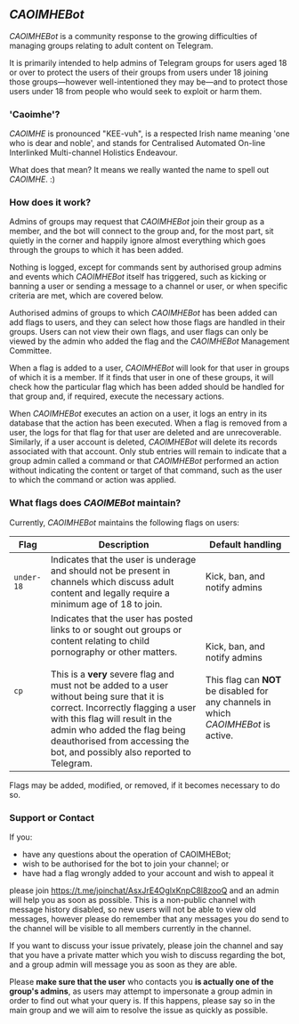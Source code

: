 ## _CAOIMHEBot_

_CAOIMHEBot_ is a community response to the growing difficulties of managing
groups relating to adult content on Telegram.

It is primarily intended to help admins of Telegram groups for users aged 18
or over to protect the users of their groups from users under 18 joining those
groups—however well-intentioned they may be—and to protect those users under
18 from people who would seek to exploit or harm them.

### 'Caoimhe'?

_CAOIMHE_ is pronounced "KEE-vuh", is a respected Irish name meaning 'one who
is dear and noble', and stands for Centralised Automated On-line Interlinked
Multi-channel Holistics Endeavour.

What does that mean? It means we really wanted the name to spell out
_CAOIMHE_. :)

### How does it work?

Admins of groups may request that _CAOIMHEBot_ join their group as a member,
and the bot will connect to the group and, for the most part, sit quietly in
the corner and happily ignore almost everything which goes through the groups
to which it has been added.

Nothing is logged, except for commands sent by authorised group admins and
events which _CAOIMHEBot_ itself has triggered, such as kicking or banning a
user or sending a message to a channel or user, or when specific criteria are
met, which are covered below.

Authorised admins of groups to which _CAOIMHEBot_ has been added can add flags
to users, and they can select how those flags are handled in their groups.
Users can not view their own flags, and user flags can only be viewed by the
admin who added the flag and the _CAOIMHEBot_ Management Committee.

When a flag is added to a user, _CAOIMHEBot_ will look for that user in groups
of which it is a member. If it finds that user in one of these groups, it will
check how the particular flag which has been added should be handled for that
group and, if required, execute the necessary actions.

When _CAOIMHEBot_ executes an action on a user, it logs an entry in its
database that the action has been executed. When a flag is removed from a user,
the logs for that flag for that user are deleted and are unrecoverable.
Similarly, if a user account is deleted, _CAOIMHEBot_ will delete its records
associated with that account. Only stub entries will remain to indicate that
a group admin called a command or that _CAOIMHEBot_ performed an action without
indicating the content or target of that command, such as the user to which the
command or action was applied.

### What flags does _CAOIMEBot_ maintain?

Currently, _CAOIMHEBot_ maintains the following flags on users:

<table>
    <thead>
        <tr>
            <th>Flag</th>
            <th>Description</th>
            <th>Default handling</th>
        </tr>
    </thead>
    <tbody>
        <tr>
            <td>
                <code>under-18</code>
            </td>
            <td>
                Indicates that the user is underage and should not be present
                in channels which discuss adult content and legally require a
                minimum age of 18 to join.
            </td>
            <td>
                Kick, ban, and notify admins
            </td>
        </tr>
        <tr>
            <td>
                <code>cp</code>
            </td>
            <td>
                Indicates that the user has posted links to or sought out
                groups or content relating to child pornography or other
                matters.<br/>
                <br/>
                This is a <strong>very</strong> severe flag and must not be
                added to a user without being sure that it is correct.
                Incorrectly flagging a user with this flag will result in
                the admin who added the flag being deauthorised from
                accessing the bot, and possibly also reported to Telegram.
            </td>
            <td>
                Kick, ban, and notify admins<br/>
                <br/>
                This flag can <strong>NOT</strong> be disabled for any
                channels in which <em>CAOIMHEBot</em> is active.
            </td>
        </tr>
    </tbody>
</table>

Flags may be added, modified, or removed, if it becomes necessary to do so.

### Support or Contact

If you:

* have any questions about the operation of CAOIMHEBot;
* wish to be authorised for the bot to join your channel; or
* have had a flag wrongly added to your account and wish to appeal it

please join https://t.me/joinchat/AsxJrE4OglxKnpC8l8zooQ and an admin will help you as soon as possible. This is a non-public channel with message history disabled, so new users will not be able to view old messages, however please do remember that any messages you do send to the channel will be visible to all members currently in the channel.

If you want to discuss your issue privately, please join the channel and say that you have a private matter which you wish to discuss regarding the bot, and a group admin will message you as soon as they are able.

Please **make sure that the user** who contacts you **is actually one of the group's admins**, as users may attempt to impersonate a group admin in order to find out what your query is. If this happens, please say so in the main group and we will aim to resolve the issue as quickly as possible.
